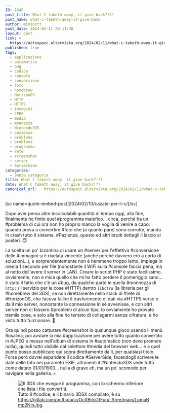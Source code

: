 ```yaml
---
ID: 1645
post_title: What C taketh away, it give back?!?!
post_name: what-c-taketh-away-it-give-back
author: minioctt
post_date: 2024-02-11 20:11:48
layout: post
link: >
  https://octospacc.altervista.org/2024/02/11/what-c-taketh-away-it-give-back/
published: true
tags:
  - applicazione
  - automatico
  - bug
  - codice
  - console
  - conversione
  - foto
  - homebrew
  - HorizonOS
  - HTTP
  - HTTPS
  - immagini
  - JPEG
  - media
  - monnezza
  - Nintendo3DS
  - pazienza
  - problema
  - problemi
  - programma
  - rete
  - screenshot
  - server
  - ServerSide
categories:
  - Senza categoria
title: What C taketh away, it give back?!?!
date: What C taketh away, it give back?!?!
canonical_url:   https://octospacc.altervista.org/2024/02/11/what-c-taketh-away-it-give-back/
---
```

<!-- wp:paragraph -->
<p>[sc name=quote-embed-post]2024/02/10/cazate-per-il-c/[/sc]</p>
<!-- /wp:paragraph -->

<!-- wp:paragraph -->
<p>Dopo aver perso altre incalcolabili quantità di tempo oggi, alla fine, finalmente ho finito quel #programma malefico... circa, perché ha un #problema di cui ora non ho proprio manco la voglia di venire a capo: quando prova a convertire #foto che (a quanto pare) sono corrotte, manda in crash tutto il sistema. #Pazienza, questo ed altri brutti dettagli li lascio ai posteri. 😇️</p>
<!-- /wp:paragraph -->

<!-- wp:paragraph -->
<p>La scelta un po' bizantina di usare un #server per l'effettiva #conversione delle #immagini si è rivelata vincente (anche perché davvero ero a corto di soluzioni...), e sorprendentemente non è nemmeno troppo lento, impiega in media 1 secondo per file (nonostante il WiFi sulla #console faccia pena, ma al netto dell'avere il server in LAN). Creare lo script PHP è stato facilissimo, ovviamente, non è mica quello che mi ha fatto perdere il pomeriggio sano... è stato il fatto che c'è un #bug, da qualche parte in quella #monnezza di <code>httpc</code> (il servizio per le cose #HTTP) dentro <code>libctru</code> (la libreria per gli #homebrew del 3DS), se non direttamente nello stack di #rete di #HorizonOS, che faceva fallire il trasferimento di dati via #HTTPS verso o da il mio server, nonostante la connessione in sé avvenisse, e con altri server non ci fossero #problemi di alcun tipo. Io ovviamente ho provato tremila cose, e solo alla fine ho tentato di collegarmi senza cifratura, e ho visto tutto funzionare. 😤️</p>
<!-- /wp:paragraph -->

<!-- wp:paragraph -->
<p>Ora quindi posso catturare #screenshot in qualunque gioco usando il menù Rosalina, poi avviare la mia #applicazione per avere tutto quanto convertito in #JPEG e messo nell'album di sistema in #automatico (non devo premere nulla), quindi tutto visibile dal selettore #media del browser web... e a quel punto posso pubblicare qui sopra direttamente da lì, per qualsiasi titolo. Forse però dovrei espandere il codice #ServerSide, facendogli scrivere le date delle foto nei parametri EXIF, altrimenti il #Nintendo3DS vede tutto come datato 01/01/1900... nulla di grave eh, ma un po' scomodo per navigare nella galleria. 💀️</p>
<!-- /wp:paragraph -->

<!-- wp:paragraph -->
<p></p>
<!-- /wp:paragraph -->

<!-- wp:image {"id":1643,"sizeSlug":"large","linkDestination":"none"} -->
<figure class="wp-block-image size-large"><img src="{{site.cdnurl}}/assets/uploads/2024/02/img_2024-02-11-19-14-55-3595357306191629723491-960x720.jpg" alt="Il 3DS che esegue il programma, con lo schermo inferiore che lista i file convertiti." class="wp-image-1643"/><figcaption class="wp-element-caption">Tutto il #codice, e il binario 3DSX compilato, è su <a href="https://gitlab.com/octtspacc/OcttBitsOfFun/-/tree/main/LumaBmp2NinJpg">https://gitlab.com/octtspacc/OcttBitsOfFun/-/tree/main/LumaBmp2NinJpg</a>.</figcaption></figure>
<!-- /wp:image -->